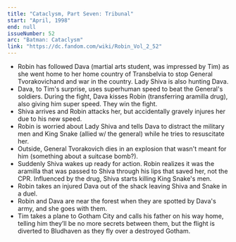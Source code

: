 ```yaml
---
title: "Cataclysm, Part Seven: Tribunal"
start: "April, 1998"
end: null
issueNumber: 52
arc: "Batman: Cataclysm"
link: "https://dc.fandom.com/wiki/Robin_Vol_2_52"
---
```


- Robin has followed Dava (martial arts student, was impressed by Tim) as she went home to her home country of Transbelvia to stop General Tvorakovichand and war in the country. Lady Shiva is also hunting Dava.
- Dava, to Tim's surprise, uses superhuman speed to beat the General's soldiers. During the fight, Dava kisses Robin (transferring aramilla drug), also giving him super speed. They win the fight.
- Shiva arrives and Robin attacks her, but accidentally gravely injures her due to his new speed.
- Robin is worried about Lady Shiva and tells Dava to distract the military men and King Snake (allied w/ the general) while he tries to resuscitate her.
- Outside, General Tvorakovich dies in an explosion that wasn't meant for him (something about a suitcase bomb?).
- Suddenly Shiva wakes up ready for action. Robin realizes it was the aramilla that was passed to Shiva through his lips that saved her, not the CPR. Influenced by the drug, Shiva starts killing King Snake's men.
- Robin takes an injured Dava out of the shack leaving Shiva and Snake in a duel.
- Robin and Dava are near the forest when they are spotted by Dava's army, and she goes with them.
- Tim takes a plane to Gotham City and calls his father on his way home, telling him they’ll be no more secrets between them, but the flight is diverted to Bludhaven as they fly over a destroyed Gotham.

